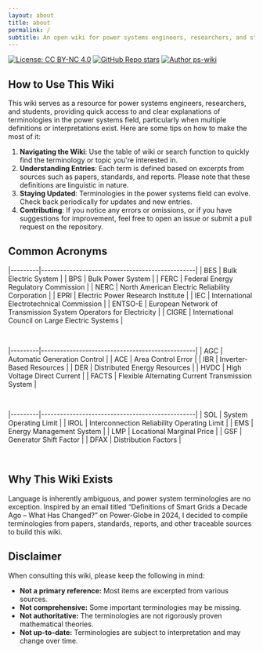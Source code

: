 ```yaml
---
layout: about
title: about
permalink: /
subtitle: An open wiki for power systems engineers, researchers, and students.
---
```


[![License: CC BY-NC 4.0](https://img.shields.io/badge/License-CC_BY--NC_4.0-lightgrey.svg)](https://github.com/ps-wiki/ps-wiki.github.io/blob/main/LICENSE)
[![GitHub Repo stars](https://img.shields.io/github/stars/ps-wiki/ps-wiki.github.io)](https://github.com/ps-wiki/ps-wiki.github.io)
[![Author ps-wiki](https://img.shields.io/badge/ps-wiki-b820f9?labelColor=b820f9&logo=githubsponsors&logoColor=fff)](https://github.com/ps-wiki)

## How to Use This Wiki

This wiki serves as a resource for power systems engineers, researchers, and students, providing quick access to and clear explanations of terminologies in the power systems field, particularly when multiple definitions or interpretations exist.
Here are some tips on how to make the most of it:

1. **Navigating the Wiki**: Use the table of wiki or search function to quickly find the terminology or topic you're interested in.
1. **Understanding Entries**: Each term is defined based on excerpts from sources such as papers, standards, and reports. Please note that these definitions are linguistic in nature.
1. **Staying Updated**: Terminologies in the power systems field can evolve. Check back periodically for updates and new entries.
1. **Contributing**: If you notice any errors or omissions, or if you have suggestions for improvement, feel free to open an issue or submit a pull request on the repository.

## Common Acronyms

|---------|-------------------------------------------------|
| BES | Bulk Electric System |
| BPS | Bulk Power System |
| FERC | Federal Energy Regulatory Commission |
| NERC | North American Electric Reliability Corporation |
| EPRI | Electric Power Research Institute |
| IEC | International Electrotechnical Commission |
| ENTSO-E | European Network of Transmission System Operators for Electricity |
| CIGRE | International Council on Large Electric Systems |

<br>

|---------|-------------------------------------------------|
| AGC | Automatic Generation Control |
| ACE | Area Control Error |
| IBR | Inverter-Based Resources |
| DER | Distributed Energy Resources |
| HVDC | High Voltage Direct Current |
| FACTS | Flexible Alternating Current Transmission System |

<br>

|---------|-------------------------------------------------|
| SOL | System Operating Limit |
| IROL | Interconnection Reliability Operating Limit |
| EMS | Energy Management System |
| LMP | Locational Marginal Price |
| GSF | Generator Shift Factor |
| DFAX | Distribution Factors |

<br>

## Why This Wiki Exists

Language is inherently ambiguous, and power system terminologies are no exception. Inspired by an email titled “Definitions of Smart Grids a Decade Ago – What Has Changed?” on Power-Globe in 2024, I decided to compile terminologies from papers, standards, reports, and other traceable sources to build this wiki.

## Disclaimer

When consulting this wiki, please keep the following in mind:

- **Not a primary reference:** Most items are excerpted from various sources.
- **Not comprehensive:** Some important terminologies may be missing.
- **Not authoritative:** The terminologies are not rigorously proven mathematical theories.
- **Not up-to-date:** Terminologies are subject to interpretation and may change over time.
